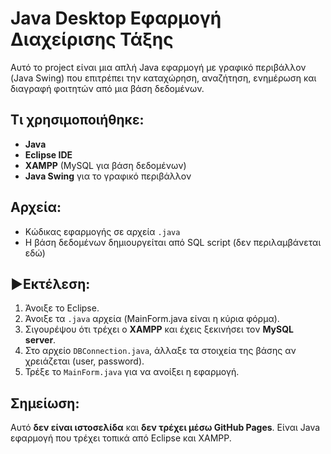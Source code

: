 # Java Desktop Εφαρμογή Διαχείρισης Τάξης

Αυτό το project είναι μια απλή Java εφαρμογή με γραφικό περιβάλλον (Java Swing) που επιτρέπει την καταχώρηση, αναζήτηση, ενημέρωση και διαγραφή φοιτητών από μια βάση δεδομένων.

## Τι χρησιμοποιήθηκε:
- **Java**
- **Eclipse IDE**
- **XAMPP** (MySQL για βάση δεδομένων)
- **Java Swing** για το γραφικό περιβάλλον

## Αρχεία:
- Κώδικας εφαρμογής σε αρχεία `.java`
- Η βάση δεδομένων δημιουργείται από SQL script (δεν περιλαμβάνεται εδώ)

## ▶Εκτέλεση:
1. Άνοιξε το Eclipse.
2. Άνοιξε τα `.java` αρχεία (MainForm.java είναι η κύρια φόρμα).
3. Σιγουρέψου ότι τρέχει ο **XAMPP** και έχεις ξεκινήσει τον **MySQL server**.
4. Στο αρχείο `DBConnection.java`, άλλαξε τα στοιχεία της βάσης αν χρειάζεται (user, password).
5. Τρέξε το `MainForm.java` για να ανοίξει η εφαρμογή.

## Σημείωση:
Αυτό **δεν είναι ιστοσελίδα** και **δεν τρέχει μέσω GitHub Pages**. Είναι Java εφαρμογή που τρέχει τοπικά από Eclipse και XAMPP.
